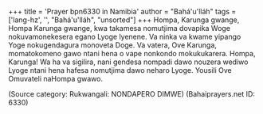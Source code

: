 +++
title = 'Prayer bpn6330 in Namibia'
author = "Bahá'u'lláh"
tags = ['lang-hz', '', "Bahá'u'lláh", "unsorted"]
+++
Hompa, Karunga gwange, Hompa Karunga gwange, kwa takamesa nomutjima dovapika Woge nokuvamonekesera egano Lyoge lyenene. Va ninka va kwame yipango Yoge nokugendagura monoveta Doge. Va vatera, Ove Karunga, momatokomeno gawo ntani hena o vape nonkondo mokukukarera. Hompa, Karunga! Wa ha va sigilira, nani gendesa nompadi dawo nouzera wediwo Lyoge ntani hena hafesa nomutjima dawo neharo Lyoge. Yousili Ove Omuvateli naHompa gwawo.

(Source category: Rukwangali: NONDAPERO DIMWE)
(Bahaiprayers.net ID: 6330)
